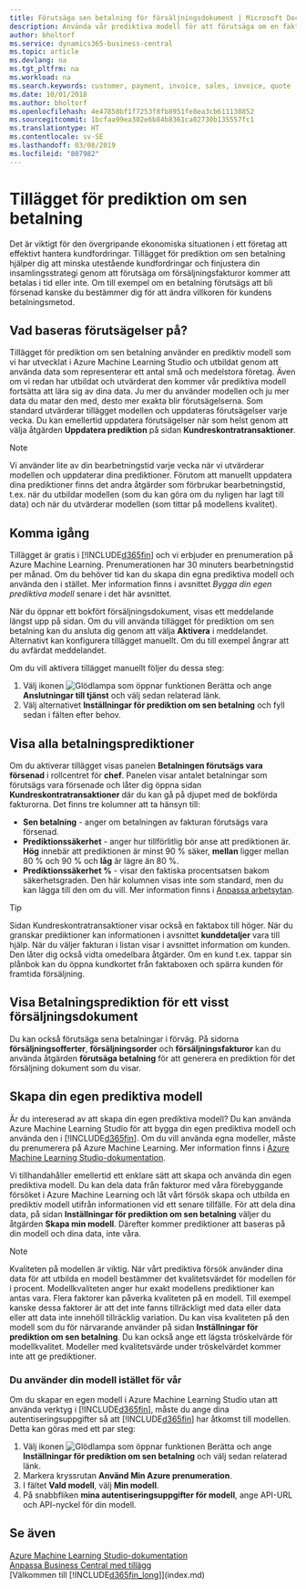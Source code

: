 ```yaml
---
title: Förutsäga sen betalning för försäljningsdokument | Microsoft Docs
description: Använda vår prediktiva modell för att förutsäga om en faktura kommer att betalas i tid eller inte.
author: bholtorf
ms.service: dynamics365-business-central
ms.topic: article
ms.devlang: na
ms.tgt_pltfrm: na
ms.workload: na
ms.search.keywords: customer, payment, invoice, sales, invoice, quote
ms.date: 10/01/2018
ms.author: bholtorf
ms.openlocfilehash: 4e47858bf1f7253f8fb8951fe8ea3cb611138852
ms.sourcegitcommit: 1bcfaa99ea302e6b84b8361ca02730b135557fc1
ms.translationtype: HT
ms.contentlocale: sv-SE
ms.lasthandoff: 03/08/2019
ms.locfileid: "807982"
---
```

# <a name="the-late-payment-prediction-extension"></a>Tillägget för prediktion om sen betalning  
Det är viktigt för den övergripande ekonomiska situationen i ett företag att effektivt hantera kundfordringar. Tillägget för prediktion om sen betalning hjälper dig att minska utestående kundfordringar och finjustera din insamlingsstrategi genom att förutsäga om försäljningsfakturor kommer att betalas i tid eller inte. Om till exempel om en betalning förutsägs att bli försenad kanske du bestämmer dig för att ändra villkoren för kundens betalningsmetod.

## <a name="what-are-predictions-based-on"></a>Vad baseras förutsägelser på?  
Tillägget för prediktion om sen betalning använder en prediktiv modell som vi har utvecklat i Azure Machine Learning Studio och utbildat genom att använda data som representerar ett antal små och medelstora företag. Även om vi redan har utbildat och utvärderat den kommer vår prediktiva modell fortsätta att lära sig av dina data. Ju mer du använder modellen och ju mer data du matar den med, desto mer exakta blir förutsägelserna. Som standard utvärderar tillägget modellen och uppdateras förutsägelser varje vecka. Du kan emellertid uppdatera förutsägelser när som helst genom att välja åtgärden **Uppdatera prediktion** på sidan **Kundreskontratransaktioner**.  

> [!Note]
> Vi använder lite av din bearbetningstid varje vecka när vi utvärderar modellen och uppdaterar dina prediktioner. Förutom att manuellt uppdatera dina prediktioner finns det andra åtgärder som förbrukar bearbetningstid, t.ex. när du utbildar modellen (som du kan göra om du nyligen har lagt till data) och när du utvärderar modellen (som tittar på modellens kvalitet).

## <a name="getting-started"></a>Komma igång
Tillägget är gratis i [!INCLUDE[d365fin](includes/d365fin_md.md)] och vi erbjuder en prenumeration på Azure Machine Learning. Prenumerationen har 30 minuters bearbetningstid per månad. Om du behöver tid kan du skapa din egna prediktiva modell och använda den i stället. Mer information finns i avsnittet _Bygga din egen prediktiva modell_ senare i det här avsnittet.  

När du öppnar ett bokfört försäljningsdokument, visas ett meddelande längst upp på sidan. Om du vill använda tillägget för prediktion om sen betalning kan du ansluta dig genom att välja **Aktivera** i meddelandet. Alternativt kan konfigurera tillägget manuellt. Om du till exempel ångrar att du avfärdat meddelandet.  

Om du vill aktivera tillägget manuellt följer du dessa steg:

1. Välj ikonen ![Glödlampa som öppnar funktionen Berätta](media/ui-search/search_small.png "Glödlampa som öppnar funktionen Berätta") och ange **Anslutningar till tjänst** och välj sedan relaterad länk.  
2. Välj alternativet **Inställningar för prediktion om sen betalning** och fyll sedan i fälten efter behov.

## <a name="viewing-all-payment-predictions"></a>Visa alla betalningsprediktioner
Om du aktiverar tillägget visas panelen **Betalningen förutsägs vara försenad** i rollcentret för **chef**. Panelen visar antalet betalningar som förutsägs vara försenade och låter dig öppna sidan **Kundreskontratransaktioner** där du kan gå på djupet med de bokförda fakturorna. Det finns tre kolumner att ta hänsyn till:  

* **Sen betalning** - anger om betalningen av fakturan förutsägs vara försenad.
* **Prediktionssäkerhet** - anger hur tillförlitlig bör anse att prediktionen är. **Hög** innebär att prediktionen är minst 90 % säker, **mellan** ligger mellan 80 % och 90 % och **låg** är lägre än 80 %.
* **Prediktionssäkerhet %** - visar den faktiska procentsatsen bakom säkerhetsgraden. Den här kolumnen visas inte som standard, men du kan lägga till den om du vill. Mer information finns i [Anpassa arbetsytan](ui-personalization-user.md).

> [!Tip]
> Sidan Kundreskontratransaktioner visar också en faktabox till höger. När du granskar prediktioner kan informationen i avsnittet **kunddetaljer** vara till hjälp. När du väljer fakturan i listan visar i avsnittet information om kunden. Den låter dig också vidta omedelbara åtgärder. Om en kund t.ex. tappar sin plånbok kan du öppna kundkortet från faktaboxen och spärra kunden för framtida försäljning.  

## <a name="viewing-a-payment-prediction-for-a-specific-sales-document"></a>Visa Betalningsprediktion för ett visst försäljningsdokument
Du kan också förutsäga sena betalningar i förväg. På sidorna **försäljningsofferter**, **försäljningsorder** och **försäljningsfakturor** kan du använda åtgärden **förutsäga betalning** för att generera en prediktion för det försäljning dokument som du visar.

<!--## Scheduling Payment Predictions
On the **Late Payment Prediction Setup** page you can schedule updates to payment predictions for a time that is convenient for you. -->

## <a name="building-your-own-predictive-model"></a>Skapa din egen prediktiva modell
Är du intereserad av att skapa din egen prediktiva modell? Du kan använda Azure Machine Learning Studio för att bygga din egen prediktiva modell och använda den i [!INCLUDE[d365fin](includes/d365fin_md.md)]. Om du vill använda egna modeller, måste du prenumerera på Azure Machine Learning. Mer information finns i [Azure Machine Learning Studio-dokumentation](https://go.microsoft.com/fwlink/?linkid=861765).  

Vi tillhandahåller emellertid ett enklare sätt att skapa och använda din egen prediktiva modell. Du kan dela data från fakturor med våra förebyggande försöket i Azure Machine Learning och låt vårt försök skapa och utbilda en prediktiv modell utifrån informationen vid ett senare tillfälle. För att dela dina data, på sidan **Inställningar för prediktion om sen betalning** väljer du åtgärden **Skapa min modell**. Därefter kommer prediktioner att baseras på din modell och dina data, inte våra.  

> [!Note]
>   Kvaliteten på modellen är viktig. När vårt prediktiva försök använder dina data för att utbilda en modell bestämmer det kvalitetsvärdet för modellen för i procent. Modellkvaliteten anger hur exakt modellens prediktioner kan antas vara. Flera faktorer kan påverka kvaliteten på en modell. Till exempel kanske dessa faktorer är att det inte fanns tillräckligt med data eller data eller att data inte innehöll tillräcklig variation. Du kan visa kvaliteten på den modell som du för närvarande använder på sidan **Inställningar för prediktion om sen betalning**. Du kan också ange ett lägsta tröskelvärde för modellkvalitet. Modeller med kvalitetsvärde under tröskelvärdet kommer inte att ge prediktioner.  

### <a name="to-use-your-model-instead-of-ours"></a>Du använder din modell istället för vår  
Om du skapar en egen modell i Azure Machine Learning Studio utan att använda verktyg i [!INCLUDE[d365fin](includes/d365fin_md.md)], måste du ange dina autentiseringsuppgifter så att [!INCLUDE[d365fin](includes/d365fin_md.md)] har åtkomst till modellen. Detta kan göras med ett par steg:

1. Välj ikonen ![Glödlampa som öppnar funktionen Berätta](media/ui-search/search_small.png "Glödlampa som öppnar funktionen Berätta") och ange **Inställningar för prediktion om sen betalning** och välj sedan relaterad länk.  
2. Markera kryssrutan **Använd Min Azure prenumeration**.  
3. I fältet **Vald modell**, välj **Min modell**.  
4. På snabbfliken **mina autentiseringsuppgifter för modell**, ange API-URL och API-nyckel för din modell.  

## <a name="see-also"></a>Se även  
[Azure Machine Learning Studio-dokumentation](https://go.microsoft.com/fwlink/?linkid=861765)  
[Anpassa Business Central med tillägg](ui-extensions.md)  
[Välkommen till [!INCLUDE[d365fin_long](includes/d365fin_long_md.md)]](index.md)  
